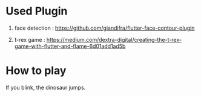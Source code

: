 # Used Plugin

1) face detection : https://github.com/giandifra/flutter-face-contour-plugin   

2) t-rex game : https://medium.com/dextra-digital/creating-the-t-rex-game-with-flutter-and-flame-6d01add1ad5b   

# How to play

If you blink, the dinosaur jumps.
